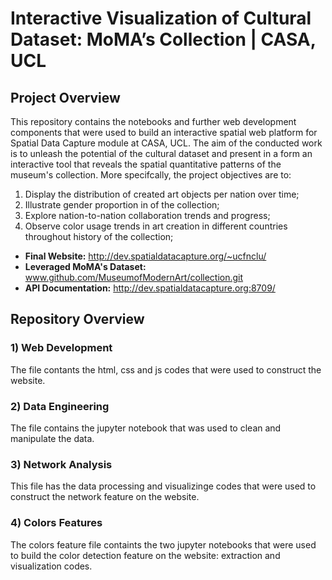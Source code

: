 # Interactive Visualization of Cultural Dataset: MoMA’s Collection | CASA, UCL

## **Project Overview**
This repository contains the notebooks and further web development components that were used to build an interactive spatial web platform for Spatial Data Capture module at CASA, UCL.
The aim of the conducted work is to unleash the potential of the cultural dataset and present in a form an interactive tool that reveals the spatial quantitative patterns of the museum's collection. More specifcally, the project objectives are to:
1)	Display the distribution of created art objects per nation over time;
2)	Illustrate gender proportion in of the collection;
3)	Explore nation-to-nation collaboration trends and progress;
4)	Observe color usage trends in art creation in different countries throughout history of the collection;  

- **Final Website:** http://dev.spatialdatacapture.org/~ucfnclu/
- **Leveraged MoMA's Dataset:** www.github.com/MuseumofModernArt/collection.git
- **API Documentation:** http://dev.spatialdatacapture.org:8709/

## **Repository Overview**

### 1) Web Development
The file contants the html, css and js codes that were used to construct the website. 

### 2) Data Engineering
The file contains the jupyter notebook that was used to clean and manipulate the data. 

### 3) Network Analysis
This file has the data processing and visualizinge codes that were used to construct the network feature on the website.

### 4) Colors Features
The colors feature file containts the two jupyter notebooks that were used to build the color detection feature on the website: extraction and visualization codes. 
